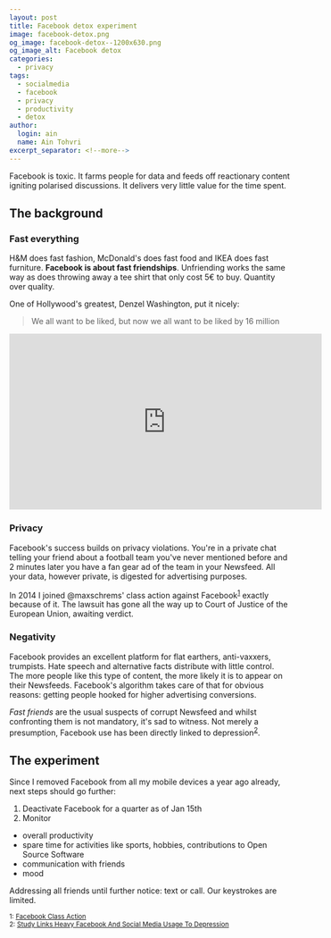 ```yaml
---
layout: post
title: Facebook detox experiment
image: facebook-detox.png
og_image: facebook-detox--1200x630.png
og_image_alt: Facebook detox
categories:
  - privacy
tags:
  - socialmedia
  - facebook
  - privacy
  - productivity
  - detox
author:
  login: ain
  name: Ain Tohvri
excerpt_separator: <!--more-->
---
```

Facebook is toxic. It farms people for data and feeds off reactionary content igniting polarised discussions. It delivers very little value for the time spent.<!--more-->

## The background

### Fast everything

H&M does fast fashion, McDonald's does fast food and IKEA does fast furniture. __Facebook is about fast friendships__. Unfriending works the same way as does throwing away a tee shirt that only cost 5€ to buy. Quantity over quality.

One of Hollywood's greatest, Denzel Washington, put it nicely:

> We all want to be liked, but now we all want to be liked by 16 million

<iframe width="560" height="315" src="https://www.youtube.com/embed/0bj3j8WHh5k?rel=0&amp;showinfo=0" frameborder="0" gesture="media" allow="encrypted-media" allowfullscreen class="video--padded"></iframe>

### Privacy

Facebook's success builds on privacy violations. You're in a private chat telling your friend about a football team you've never mentioned before and 2 minutes later you have a fan gear ad of the team in your Newsfeed. All your data, however private, is digested for advertising purposes.

In 2014 I joined @maxschrems' class action against Facebook<sup>[1](#class-act-against-facebook)</sup> exactly because of it. The lawsuit has gone all the way up to Court of Justice of the European Union, awaiting verdict.

### Negativity

Facebook provides an excellent platform for flat earthers, anti-vaxxers, trumpists. Hate speech and alternative facts distribute with little control. The more people like this type of content, the more likely it is to appear on their Newsfeeds. Facebook's algorithm takes care of that for obvious reasons: getting people hooked for higher advertising conversions.

_Fast friends_ are the usual suspects of corrupt Newsfeed and whilst confronting them is not mandatory, it's sad to witness. Not merely a presumption, Facebook use has been directly linked to depression<sup>[2](#facebook-linked-to-depression)</sup>.

## The experiment

Since I removed Facebook from all my mobile devices a year ago already, next steps should go further:

1. Deactivate Facebook for a quarter as of Jan 15th
2. Monitor
  - overall productivity
  - spare time for activities like sports, hobbies, contributions to Open Source Software
  - communication with friends
  - mood

Addressing all friends until further notice: text or call. Our keystrokes are limited.

<small><a name="class-act-against-facebook">1</a>: [Facebook Class Action](https://www.fbclaim.com/ui/page/updates)</small><br>
<small><a name="facebook-linked-to-depression">2</a>: [Study Links Heavy Facebook And Social Media Usage To Depression](https://www.forbes.com/sites/amitchowdhry/2016/04/30/study-links-heavy-facebook-and-social-media-usage-to-depression/)</small>

